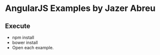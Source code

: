 # AngularJS Examples by Jazer Abreu

## Execute

- npm install
- bower install
- Open each example.
